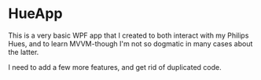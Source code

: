 # HueApp

This is a very basic WPF app that I created to both interact with my Philips Hues, and to learn MVVM-though I'm not so dogmatic in many cases 
about the latter. 

I need to add a few more features, and get rid of duplicated code.
